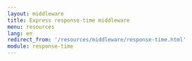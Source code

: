 ```yaml
---
layout: middleware
title: Express response-time middleware
menu: resources
lang: en
redirect_from: '/resources/middleware/response-time.html'
module: response-time
---
```

